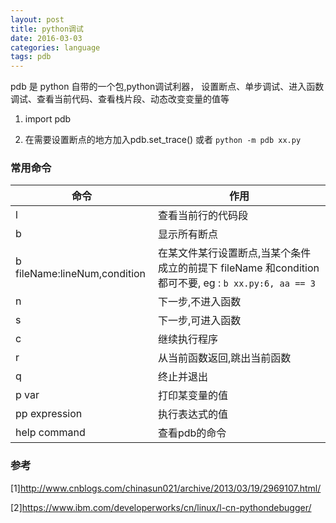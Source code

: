 ```yaml
---
layout: post
title: python调试
date: 2016-03-03
categories: language
tags: pdb
---
```



pdb 是 python 自带的一个包,python调试利器，
设置断点、单步调试、进入函数调试、查看当前代码、查看栈片段、动态改变变量的值等

1.  import pdb

2.  在需要设置断点的地方加入pdb.set_trace() 或者 `python -m pdb xx.py`

### 常用命令

|命令|作用|
|-|-|
|l|查看当前行的代码段|
|b|显示所有断点|
|b fileName:lineNum,condition|在某文件某行设置断点,当某个条件成立的前提下 fileName 和condition 都可不要, eg : `b xx.py:6, aa == 3`|
|n|下一步,不进入函数|
|s|下一步,可进入函数|
|c|继续执行程序|
|r|从当前函数返回,跳出当前函数|
|q|终止并退出|
|p var|打印某变量的值|
|pp expression|执行表达式的值|
|help command|查看pdb的命令|

 
### 参考

[1]<http://www.cnblogs.com/chinasun021/archive/2013/03/19/2969107.html/>

[2]<https://www.ibm.com/developerworks/cn/linux/l-cn-pythondebugger/>
 

